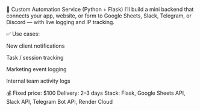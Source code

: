 🚀 Custom Automation Service (Python + Flask)
I’ll build a mini backend that connects your app, website, or form to Google Sheets, Slack, Telegram, or Discord —
with live logging and IP tracking.

✅ Use cases:

New client notifications

Task / session tracking

Marketing event logging

Internal team activity logs

💰 Fixed price: $100
Delivery: 2–3 days
Stack: Flask, Google Sheets API, Slack API, Telegram Bot API, Render Cloud
